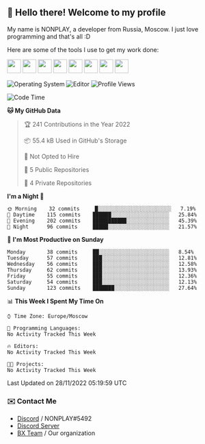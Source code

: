 ## :wave: Hello there! Welcome to my profile

My name is NONPLAY, a developer from Russia, Moscow. I just love programming and that's all :D

Here are some of the tools I use to get my work done:

<kbd><img height="32" src="https://img.icons8.com/color/2x/visual-studio-code-2019.png"></kbd>
<kbd><img height="32" src="https://img.icons8.com/color/2x/linux.png"></kbd>
<kbd><img height="32" src="https://img.icons8.com/fluent/2x/console.png"></kbd>
<kbd><img height="32" src="https://img.icons8.com/color/2x/open-source.png"></kbd>
<kbd><img height="32" src="https://img.icons8.com/color/2x/git.png"></kbd>
<kbd><img height="32" src="https://img.icons8.com/color/2x/nginx.png"></kbd>
<a href="?#gh-light-mode-only"><kbd><img height="32" src="https://img.icons8.com/metro/2x/mysql.png"></kbd></a>
<a href="?#gh-dark-mode-only"><kbd><img height="32" src="https://img.icons8.com/FFFFFF/metro/2x/mysql.png"></kbd></a>

![Operating System](https://img.shields.io/badge/OS-Windows%2010%20Pro-informational?style=for-the-badge&logo=Windows&logoColor=white&color=007ec6)
![Editor](https://img.shields.io/badge/Editor-VS%20Code-informational?style=for-the-badge&logo=Visual%20Studio%20Code&logoColor=white&color=007ec6)
![Profile Views](https://komarev.com/ghpvc/?username=NONPLAYT&color=blue&style=for-the-badge)

<!--START_SECTION:waka-->
![Code Time](http://img.shields.io/badge/Code%20Time-11%20hrs%2034%20mins-blue)

**🐱 My GitHub Data** 

> 🏆 241 Contributions in the Year 2022
 > 
> 📦 55.4 kB Used in GitHub's Storage 
 > 
> 🚫 Not Opted to Hire
 > 
> 📜 5 Public Repositories 
 > 
> 🔑 4 Private Repositories  
 > 
**I'm a Night 🦉** 

```text
🌞 Morning    32 commits     █░░░░░░░░░░░░░░░░░░░░░░░░   7.19% 
🌆 Daytime    115 commits    ██████░░░░░░░░░░░░░░░░░░░   25.84% 
🌃 Evening    202 commits    ███████████░░░░░░░░░░░░░░   45.39% 
🌙 Night      96 commits     █████░░░░░░░░░░░░░░░░░░░░   21.57%

```
📅 **I'm Most Productive on Sunday** 

```text
Monday       38 commits     ██░░░░░░░░░░░░░░░░░░░░░░░   8.54% 
Tuesday      57 commits     ███░░░░░░░░░░░░░░░░░░░░░░   12.81% 
Wednesday    56 commits     ███░░░░░░░░░░░░░░░░░░░░░░   12.58% 
Thursday     62 commits     ███░░░░░░░░░░░░░░░░░░░░░░   13.93% 
Friday       55 commits     ███░░░░░░░░░░░░░░░░░░░░░░   12.36% 
Saturday     54 commits     ███░░░░░░░░░░░░░░░░░░░░░░   12.13% 
Sunday       123 commits    ███████░░░░░░░░░░░░░░░░░░   27.64%

```


📊 **This Week I Spent My Time On** 

```text
⌚︎ Time Zone: Europe/Moscow

💬 Programming Languages: 
No Activity Tracked This Week

🔥 Editors: 
No Activity Tracked This Week

🐱‍💻 Projects: 
No Activity Tracked This Week

```


 Last Updated on 28/11/2022 05:19:59 UTC
<!--END_SECTION:waka-->

### ✉️ Contact Me

- [Discord](https://discord.com/users/597087584090587177) / NONPLAY#5492
- [Discord Server](https://discord.gg/p7cxhw7E2M)
- [BX Team](https://github.com/BX-Team) / Our organization
